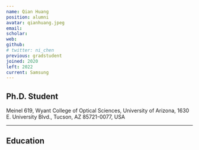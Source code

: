 ```yaml
---
name: Qian Huang
position: alumni
avatar: qianhuang.jpeg
email: 
scholar: 
web: 
github: 
# twitter: ni_chen
previous: gradstudent
joined: 2020
left: 2022
current: Samsung
---
```






## Ph.D. Student


<i class="fa fa-building"></i> Meinel 619, Wyant College of Optical Sciences, University of Arizona, 1630 E. University Blvd., Tucson, AZ 85721-0077, USA


<hr>

<!-- ## Experiences
- 2023.01~Present: Associate Research Professor, Wyant College of Optical Sciences, University of Arizona.
- 2019.11~2023.01: Researcher, King Abdullah University of Science and Technology.
- 2017.09~2019.10: Visiting Scholar (17–18) / Brain Korea 21 Assistant Professor (18–19), Department of Electrical and Computer Engineering, Seoul National University.
- 2016.07~2017.09: Assistant / Associate Professor, Shanghai Institute of Optics and Fine Mechanics, Chinese Academy of Sciences.
- 2014.09~2016.05: Research Scientist, Department of Electrical and Electronic Engineering, The University of Hong Kong. -->

## Education


<!-- ## Professional Activities

- 2024: Program Committee of OPTICA topical meeting, [Imaging Congress - Computational Optical Sensing and Imaging (COSI)](https://www.optica.org/en-us/events/congress/imaging_and_applied_optics_congress/program/computational_optical_sensing_and_imaging/)
- 2023: Session Chair of [FiO LS Congress: Fabrication, Design and Instrumentation](https://www.frontiersinoptics.com/home/)
- 2023: Program Committee of OPTICA topical meeting, [Imaging Congress - Computational Optical Sensing and Imaging (COSI)](https://www.optica.org/en-us/events/congress/imaging_and_applied_optics_congress/program/computational_optical_sensing_and_imaging/)
- 2023: Program Committee of OPTICA topical meeting, [Imaging Congress - Digital Holography and 3D Imaging (DH)](https://www.optica.org/en-us/events/congress/imaging_and_applied_optics_congress/program/adaptive_optics_methods_analysis_and_applications/)
- 2022: Session Chair of Advances in Holography of [Computational Optical Sensing and Imaging (COSI)](https://www.optica.org/en-us/events/congress/imaging_and_applied_optics_congress)
- 2022: Guest Associate Editor of Optics Express - [Augmented and Virtual Reality: Optics &amp; Photonics](https://opg.optica.org/oe/journal/oe/feature_announce/avrop.cfm)
- 2022: Program Committee of OPTICA topical meeting, [Digital Holography and 3D Imaging (DH)](https://www.osa.org/en-us/meetings/topical_meetings/digital_holography_and_3-d_imaging/)
- 2021~2023: Executive committee of OPTICA Technical Group: [Optics in Digital Systems (ID)](https://www.osa.org/en-us/get_involved/technical_groups/iapd/optics_in_digital_systems_(id)/)
- 2021.05 ~: Guest Associate Editor of Frontiers in Photonics – Research Topic of [3D/4D Optical Imaging and Displays](https://www.frontiersin.org/research-topics/22890/3d4d-optical-imaging-and-displays)
- 2021: Session Chair of [Digital Holography and 3D Imaging](https://www.osa.org/en-us/meetings/topical_meetings/digital_holography_and_3-d_imaging/)
- 2021: Program Committee of OSA topical meeting, [Digital Holography and 3D Imaging](https://www.osa.org/en-us/meetings/topical_meetings/digital_holography_and_3-d_imaging/)
- 2020: Program Committee of OSA topical meeting, [Digital Holography and 3D Imaging](https://www.osa.org/en-us/meetings/topical_meetings/digital_holography_and_3-d_imaging/)
- 2018.02~2020.02: Committee of OSA Technical Group: [Image Sensing and Pattern Recognition (IR)](https://www.osa.org/en-us/get_involved/technical_groups/iapd/image_sensing_and_pattern_recognition_(ir)/)
- 2017.10: Program Secretary of SPIE Optoelectronic Imaging / Spectroscopy and Signal Processing Technology, Optical Instrument and Technology (OIT’ 2017)
- 2017.09: Program Secretary of Xiangshan science conference: “Computational Optical Imaging – Opportunities and Challenges”
- 2017.06~: Topic Editor of Acta Optica Sinica
- 2013.05~: Reviewer for

  - <img src="<\<{{ site.url }}{{site.baseurl}}/assets/images/logo/optica.svg\>>" style="height:26px; border-radius: 0%; box-shadow: 0px 0px 0px 0px #ffffff00; margin-top: 0px;"> - Biomedical Optical Express, Optics Letters, Optics Express, Applied Optics, Journal of Optical Society of America A
  - <img src="<\<{{ site.url }}{{site.baseurl}}/assets/images/logo/ieee.svg\>>" style="height:26px; border-radius: 0%; box-shadow: 0px 0px 0px 0px #ffffff00; margin-top: 0px;"> - Transactions on Computational Imaging / Instrumentation and Measurement / Industrial Informatics, Access, Journal of Selected Topics in Quantum Electronics, Photonics Journal
  - <img src="<\<{{ site.url }}{{site.baseurl}}/assets/images/logo/nature.svg\>>" style="height:26px; border-radius: 0%; box-shadow: 0px 0px 0px 0px #ffffff00; margin-top: 0px;"> - Nature, Scientific Reports
  - <img src="<\<{{ site.url }}{{site.baseurl}}/assets/images/logo/IOP.svg\>>" style="height:26px; border-radius: 0%; box-shadow: 0px 0px 0px 0px #ffffff00; margin-top: 0px;"> - Report on Progress in Physics
  - <img src="<\<{{ site.url }}{{site.baseurl}}/assets/images/logo/aip.svg\>>" style="height:26px; border-radius: 0%; box-shadow: 0px 0px 0px 0px #ffffff00; margin-top: 0px;"> - Review of Scientific Instruments
  - <img src="<\<{{ site.url }}{{site.baseurl}}/assets/images/logo/wiley.svg\>>" style="height:26px; border-radius: 0%; box-shadow: 0px 0px 0px 0px #ffffff00; margin-top: 0px;"> - Laser & Photonics Reviews, ETRI Journal
  - <img src="<\<{{ site.url }}{{site.baseurl}}/assets/images/logo/elsevier.svg\>>" style="height:26px; border-radius: 0%; box-shadow: 0px 0px 0px 0px #ffffff00; margin-top: 0px;"> - Measurements, Optics and Lasers in Engineering, Optics Communications, Optik, Results in Optics, Applied Physics B, Optics and Laser Technology
  - <img src="<\<{{ site.url }}{{site.baseurl}}/assets/images/logo/mdpi.svg\>>" style="height:26px; border-radius: 0%; box-shadow: 0px 0px 0px 0px #ffffff00; margin-top: 0px;"> - Applied Science
  - <img src="<\<{{ site.url }}{{site.baseurl}}/assets/images/logo/taylor_francis_short.svg\>>" style="height:26px; border-radius: 0%; box-shadow: 0px 0px 0px 0px #ffffff00; margin-top: 0px;"> - Journal of Information Display
  - Light Publishing Group - Light: Advanced Manufacturing
  - <img src="<\<{{ site.url }}{{site.baseurl}}/assets/images/logo/laser_press.svg\>>" style="height:26px; border-radius: 0%; box-shadow: 0px 0px 0px 0px #ffffff00;margin-top: 0px;"> - Chinese Journal of Lasers, Acta Optica Sinica
  - <img src="<\<{{ site.url }}{{site.baseurl}}/assets/images/logo/nsfc.svg\>>" style="height:26px; border-radius: 0%; box-shadow: 0px 0px 0px 0px #ffffff00; margin-top: 0px;"> - Youth Project of NSFC, General Project of NSFC
- 2009~: Member of Optical Society of Korea (OSK), Optical Society of America (OSA), International Society of Photo-Optical Engineers (SPIE)

## Honors and Awards

- [Senior Member of OPTICA](https://www.optica.org/en-us/about/newsroom/news_releases/2022/june/optica_announces_2022_class_of_senior_members/), Jun. 2022
- Finalists (5/300), Resilience Challenge of Winter Enrichment Program (WEP), Jan. 2022
- Student Paper Award, International Optical Design Conference of OPTICA, Jul. 2021
- Best Paper Award, Chinese Laser Press, Sep. 2017
- Special awards, NCRCAPS Lab., Seoul National University, Korea, Dec. 2012
- Outstanding Poster Paper Award, 12th International Meeting on Information Display, Aug. 2012
- Outstanding Paper Award, 18th Conference on Optoelectronics and Optical Communication, May 2011
- Brain Korea 21 Outstanding Master Course Student, Chungbuk National University, Feb. 2010
- Outstanding Graduates Award, Harbin Institute Technology University, Jul. 2008
- National Encouragement Scholarship, China, Sep. 2007
- National Scholarship, China, Mar. 2006

<br> -->

<!-- ## Contact

<div style="text-align:center;">
<iframe src="https://calendar.google.com/calendar/embed?height=1250&wkst=1&bgcolor=%23ffffff&ctz=Asia%2FRiyadh&mode=WEEK&showCalendars=0&showTitle=0&showNav=1&showPrint=0&showTabs=1&showDate=0&showTz=0&src=Y2hlbm5pQHNudS5hYy5rcg&src=c251LmFjLmtyX3NuMThpZmQ1ODRucGdnMzVqbDBtZG42OGZrQGdyb3VwLmNhbGVuZGFyLmdvb2dsZS5jb20&src=YWRkcmVzc2Jvb2sjY29udGFjdHNAZ3JvdXAudi5jYWxlbmRhci5nb29nbGUuY29t&src=a2F1c3QuZWR1LnNhXzgxNnZ0Zzk5OWZwazhjZGtvOWtoZGZhZ2Y4QGdyb3VwLmNhbGVuZGFyLmdvb2dsZS5jb20&src=ZW4uY2hpbmEjaG9saWRheUBncm91cC52LmNhbGVuZGFyLmdvb2dsZS5jb20&src=ZW4uc2F1ZGlhcmFiaWFuI2hvbGlkYXlAZ3JvdXAudi5jYWxlbmRhci5nb29nbGUuY29t&color=%230B8043&color=%23E67C73&color=%23F6BF26&color=%23bcbcbc&color=%23851D00&color=%23D50000" style="border-width:0" width="1000" height="1150" frameborder="0" scrolling="no">
</iframe>
</div> -->

